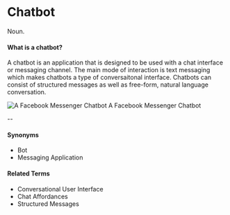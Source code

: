 # Chatbot

Noun.
#### What is a chatbot?
A chatbot is an application that is designed to be used with a chat interface or messaging channel. The main mode of interaction is text messaging which makes chatbots a type of conversaitonal interface. Chatbots can consist of structured messages as well as free-form, natural language conversation.

![A Facebook Messenger Chatbot](https://github.com/voxable-labs/cui-glossary/blob/master/images/chatbot.jpg?raw=true "A Facebook Messenger Chatbot")
A Facebook Messenger Chatbot

--
#### Synonyms
* Bot
* Messaging Application

#### Related Terms
* Conversational User Interface
* Chat Affordances
* Structured Messages